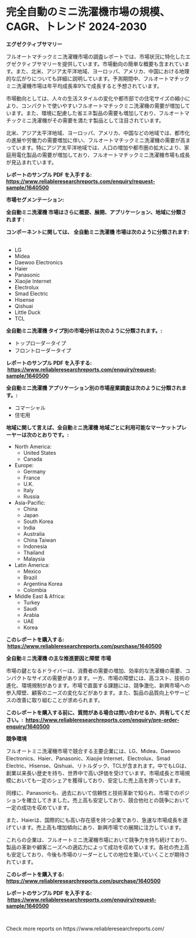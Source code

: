 <p><h1>完全自動のミニ洗濯機市場の規模、CAGR、トレンド 2024-2030</h1></p><p><strong>エグゼクティブサマリー</strong></p>
<p><p>フルオートマチックミニ洗濯機市場の調査レポートでは、市場状況に特化したエグゼクティブサマリーを提供しています。市場動向の簡単な概要も含まれています。また、北米、アジア太平洋地域、ヨーロッパ、アメリカ、中国における地理的な広がりについても詳細に説明しています。予測期間中、フルオートマチックミニ洗濯機市場は年平均成長率9%で成長すると予想されています。</p><p>市場動向としては、人々の生活スタイルの変化や都市部での住宅サイズの縮小により、コンパクトで使いやすいフルオートマチックミニ洗濯機の需要が増加しています。また、環境に配慮した省エネ製品の需要も増加しており、フルオートマチックミニ洗濯機がその需要を満たす製品として注目されています。</p><p>北米、アジア太平洋地域、ヨーロッパ、アメリカ、中国などの地域では、都市化の進展や労働力の需要増加に伴い、フルオートマチックミニ洗濯機の需要が高まっています。特にアジア太平洋地域では、人口の増加や都市圏の拡大により、家庭用電化製品の需要が増加しており、フルオートマチックミニ洗濯機市場も成長が見込まれています。</p></p>
<p><strong>レポートのサンプル PDF を入手する: <a href="https://www.reliableresearchreports.com/enquiry/request-sample/1640500">https://www.reliableresearchreports.com/enquiry/request-sample/1640500</a></strong></p>
<p><strong>市場セグメンテーション:</strong></p>
<p><strong> 全自動ミニ洗濯機 市場はさらに概要、展開、アプリケーション、地域に分類されます :</strong></p>
<p><strong>コンポーネントに関しては、 全自動ミニ洗濯機 市場は次のように分類されます: &nbsp;</strong></p>
<p><ul><li>LG</li><li>Midea</li><li>Daewoo Electronics</li><li>Haier</li><li>Panasonic</li><li>Xiaojie Internet</li><li>Electrolux</li><li>Smad Electric</li><li>Hisense</li><li>Qishuai</li><li>Little Duck</li><li>TCL</li></ul></p>
<p><strong> 全自動ミニ洗濯機 タイプ別の市場分析は次のように分類されます。:</strong></p>
<p><ul><li>トップローダータイプ</li><li>フロントローダータイプ</li></ul></p>
<p><strong>レポートのサンプル PDF を入手する: &nbsp;<a href="https://www.reliableresearchreports.com/enquiry/request-sample/1640500">https://www.reliableresearchreports.com/enquiry/request-sample/1640500</a></strong></p>
<p><strong> 全自動ミニ洗濯機 アプリケーション別の市場産業調査は次のように分類されます。:</strong></p>
<p><ul><li>コマーシャル</li><li>住宅用</li></ul></p>
<p><strong>地域に関して言えば、全自動ミニ洗濯機 地域ごとに利用可能なマーケットプレーヤーは次のとおりです。:</strong></p>
<p><ul>
    <li>
        North America:
        <ul>
            <li>United States</li>
            <li>Canada</li>
        </ul>
    </li>
    <li>
        Europe:
        <ul>
            <li>Germany</li>
            <li>France</li>
            <li>U.K.</li>
            <li>Italy</li>
            <li>Russia</li>
        </ul>
    </li>
    <li>
        Asia-Pacific:
        <ul>
            <li>China</li>
            <li>Japan</li>
            <li>South Korea</li>
            <li>India</li>
            <li>Australia</li>
            <li>China Taiwan</li>
            <li>Indonesia</li>
            <li>Thailand</li>
            <li>Malaysia</li>
        </ul>
    </li>
    <li>
        Latin America:
        <ul>
            <li>Mexico</li>
            <li>Brazil</li>
            <li>Argentina Korea</li>
            <li>Colombia</li>
        </ul>
    </li>
    <li>
        Middle East & Africa:
        <ul>
            <li>Turkey</li>
            <li>Saudi</li>
            <li>Arabia</li>
            <li>UAE</li>
            <li>Korea</li>
        </ul>
    </li>
    </ul></p>
<p><strong>このレポートを購入する: &nbsp;<a href="https://www.reliableresearchreports.com/purchase/1640500">https://www.reliableresearchreports.com/purchase/1640500</a></strong></p>
<p><strong>全自動ミニ洗濯機 の主な推進要因と障壁 市場</strong></p>
<p><p>市場の鍵となるドライバーは、消費者の需要の増加、効率的な洗濯機の需要、コンパクトなサイズの需要があります。一方、市場の障壁には、高コスト、技術の進化、環境規制があります。市場で直面する課題には、競争激化、新興市場への参入障壁、顧客のニーズの変化などがあります。また、製品の品質向上やサービスの改善に取り組むことが求められます。</p></p>
<p><strong>このレポートを購入する前に、質問がある場合は問い合わせるか、共有してください。:&nbsp; <a href="https://www.reliableresearchreports.com/enquiry/pre-order-enquiry/1640500">https://www.reliableresearchreports.com/enquiry/pre-order-enquiry/1640500</a></strong></p>
<p><strong>競争環境</strong></p>
<p><p>フルオートミニ洗濯機市場で競合する主要企業には、LG、Midea、Daewoo Electronics、Haier、Panasonic、Xiaojie Internet、Electrolux、Smad Electric、Hisense、Qishuai、リトルダック、TCLが含まれます。中でもLGは、創業以来長い歴史を持ち、世界中で高い評価を受けています。市場成長と市場規模においても一定のシェアを獲得しており、安定した売上高を誇っています。</p><p>同様に、Panasonicも、過去において信頼性と技術革新で知られ、市場でのポジションを確立してきました。売上高も安定しており、競合他社との競争において一定の成功を収めています。</p><p>また、Haierは、国際的にも高い存在感を持つ企業であり、急速な市場成長を遂げています。売上高も増加傾向にあり、新興市場での展開に注力しています。</p><p>これらの企業は、フルオートミニ洗濯機市場において競争力を持ち続けており、製品の革新や顧客ニーズへの適応力によって成功を収めています。各社の売上高も安定しており、今後も市場のリーダーとしての地位を築いていくことが期待されています。</p></p>
<p><strong>このレポートを購入する: &nbsp; <a href="https://www.reliableresearchreports.com/purchase/1640500">https://www.reliableresearchreports.com/purchase/1640500</a></strong></p>
<p><strong>レポートのサンプル PDF を入手する: &nbsp;<a href="https://www.reliableresearchreports.com/enquiry/request-sample/1640500">https://www.reliableresearchreports.com/enquiry/request-sample/1640500</a></strong><strong></strong></p>
<p>&nbsp;</p>
<p>Check more reports on https://www.reliableresearchreports.com/</p>